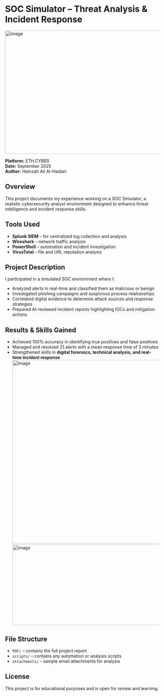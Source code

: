 # SOC Simulator – Threat Analysis & Incident Response
<img width="1289" height="403" alt="image" src="https://github.com/user-attachments/assets/60b5b643-2663-4ef1-ad21-a539799186d1" />

**Platform:** ETH.CYBER  
**Date:** September 2025  
**Author:** Hamzah Ali Al-Haidari  

## Overview
This project documents my experience working on a SOC Simulator, a realistic cybersecurity analyst environment designed to enhance threat intelligence and incident response skills.

## Tools Used
- **Splunk SIEM** – for centralized log collection and analysis  
- **Wireshark** – network traffic analysis  
- **PowerShell** – automation and incident investigation  
- **VirusTotal** – file and URL reputation analysis  

## Project Description
I participated in a simulated SOC environment where I:
- Analyzed alerts in real-time and classified them as malicious or benign  
- Investigated phishing campaigns and suspicious process relationships  
- Correlated digital evidence to determine attack sources and response strategies  
- Prepared AI-reviewed incident reports highlighting IOCs and mitigation actions  

## Results & Skills Gained
- Achieved 100% accuracy in identifying true positives and false positives  
- Managed and resolved 21 alerts with a mean response time of 3 minutes  
- Strengthened skills in **digital forensics, technical analysis, and real-time incident response**
  <img width="1292" height="599" alt="image" src="https://github.com/user-attachments/assets/27969bbf-a1db-4751-a60d-0167f76ebe83" />
  <img width="1252" height="263" alt="image" src="https://github.com/user-attachments/assets/5d404939-a39f-4629-a4b5-b9c416248876" />

  

## File Structure
- `PDF/` – contains the full project report  
- `scripts/` – contains any automation or analysis scripts  
- `attachments/` – sample email attachments for analysis  

## License
This project is for educational purposes and is open for review and learning.
